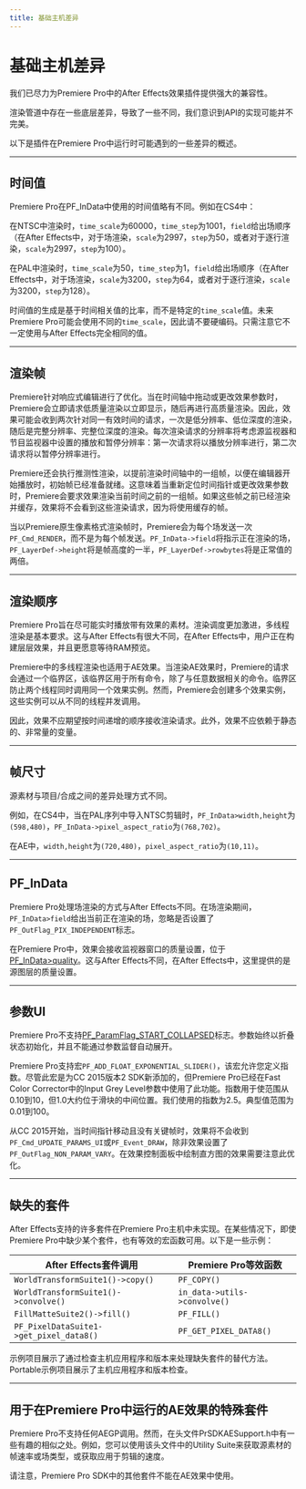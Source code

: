 ```yaml
---
title: 基础主机差异
---
```

# 基础主机差异

我们已尽力为Premiere Pro中的After Effects效果插件提供强大的兼容性。

渲染管道中存在一些底层差异，导致了一些不同，我们意识到API的实现可能并不完美。

以下是插件在Premiere Pro中运行时可能遇到的一些差异的概述。

---

## 时间值

Premiere Pro在PF_InData中使用的时间值略有不同。例如在CS4中：

在NTSC中渲染时，`time_scale`为60000，`time_step`为1001，`field`给出场顺序（在After Effects中，对于场渲染，`scale`为2997，`step`为50，或者对于逐行渲染，`scale`为2997，`step`为100）。

在PAL中渲染时，`time_scale`为50，`time_step`为1，`field`给出场顺序（在After Effects中，对于场渲染，`scale`为3200，`step`为64，或者对于逐行渲染，`scale`为3200，`step`为128）。

时间值的生成是基于时间相关值的比率，而不是特定的`time_scale`值。未来Premiere Pro可能会使用不同的`time_scale`，因此请不要硬编码。只需注意它不一定使用与After Effects完全相同的值。

---

## 渲染帧

Premiere针对响应式编辑进行了优化。当在时间轴中拖动或更改效果参数时，Premiere会立即请求低质量渲染以立即显示，随后再进行高质量渲染。因此，效果可能会收到两次针对同一有效时间的请求，一次是低分辨率、低位深度的渲染，随后是完整分辨率、完整位深度的渲染。每次渲染请求的分辨率将考虑源监视器和节目监视器中设置的播放和暂停分辨率：第一次请求将以播放分辨率进行，第二次请求将以暂停分辨率进行。

Premiere还会执行推测性渲染，以提前渲染时间轴中的一组帧，以便在编辑器开始播放时，初始帧已经准备就绪。这意味着当重新定位时间指针或更改效果参数时，Premiere会要求效果渲染当前时间之前的一组帧。如果这些帧之前已经渲染并缓存，效果将不会看到这些渲染请求，因为将使用缓存的帧。

当以Premiere原生像素格式渲染帧时，Premiere会为每个场发送一次`PF_Cmd_RENDER`，而不是为每个帧发送。`PF_InData->field`将指示正在渲染的场，`PF_LayerDef->height`将是帧高度的一半，`PF_LayerDef->rowbytes`将是正常值的两倍。

---

## 渲染顺序

Premiere Pro旨在尽可能实时播放带有效果的素材。渲染调度更加激进，多线程渲染是基本要求。这与After Effects有很大不同，在After Effects中，用户正在构建层层效果，并且更愿意等待RAM预览。

Premiere中的多线程渲染也适用于AE效果。当渲染AE效果时，Premiere的请求会通过一个临界区，该临界区用于所有命令，除了与任意数据相关的命令。临界区防止两个线程同时调用同一个效果实例。然而，Premiere会创建多个效果实例，这些实例可以从不同的线程并发调用。

因此，效果不应期望按时间递增的顺序接收渲染请求。此外，效果不应依赖于静态的、非常量的变量。

---

## 帧尺寸

源素材与项目/合成之间的差异处理方式不同。

例如，在CS4中，当在PAL序列中导入NTSC剪辑时，`PF_InData>width,height`为`(598,480)`，`PF_InData->pixel_aspect_ratio`为`(768,702)`。

在AE中，`width,height`为`(720,480)`，`pixel_aspect_ratio`为`(10,11)`。

---

## PF_InData

Premiere Pro处理场渲染的方式与After Effects不同。在场渲染期间，`PF_InData>field`给出当前正在渲染的场，忽略是否设置了`PF_OutFlag_PIX_INDEPENDENT`标志。

在Premiere Pro中，效果会接收监视器窗口的质量设置，位于[PF_InData>quality](../../effect-basics/PF_InData#pf_indata-members)。这与After Effects不同，在After Effects中，这里提供的是源图层的质量设置。

---

## 参数UI

Premiere Pro不支持[PF_ParamFlag_START_COLLAPSED](../../effect-basics/PF_ParamDef#parameter-flags)标志。参数始终以折叠状态初始化，并且不能通过参数监督自动展开。

Premiere Pro支持宏`PF_ADD_FLOAT_EXPONENTIAL_SLIDER()`，该宏允许您定义指数。尽管此宏是为CC 2015版本2 SDK新添加的，但Premiere Pro已经在Fast Color Corrector中的Input Grey Level参数中使用了此功能。指数用于使范围从0.10到10，但1.0大约位于滑块的中间位置。我们使用的指数为2.5。典型值范围为0.01到100。

从CC 2015开始，当时间指针移动且没有关键帧时，效果将不会收到`PF_Cmd_UPDATE_PARAMS_UI`或`PF_Event_DRAW`，除非效果设置了`PF_OutFlag_NON_PARAM_VARY`。在效果控制面板中绘制直方图的效果需要注意此优化。

---

## 缺失的套件

After Effects支持的许多套件在Premiere Pro主机中未实现。在某些情况下，即使Premiere Pro中缺少某个套件，也有等效的宏函数可用。以下是一些示例：

|        After Effects套件调用   | Premiere Pro等效函数 |
| --------------------------------------- | -------------------------------- |
| `WorldTransformSuite1()->copy()`        | `PF_COPY()`   |
| `WorldTransformSuite1()->convolve()`    | `in_data->utils->convolve()`     |
| `FillMatteSuite2()->fill()`       | `PF_FILL()`   |
| `PF_PixelDataSuite1->get_pixel_data8()` | `PF_GET_PIXEL_DATA8()`     |

示例项目展示了通过检查主机应用程序和版本来处理缺失套件的替代方法。Portable示例项目展示了主机应用程序和版本检查。

---

## 用于在Premiere Pro中运行的AE效果的特殊套件

Premiere Pro不支持任何AEGP调用。然而，在头文件PrSDKAESupport.h中有一些有趣的相似之处。例如，您可以使用该头文件中的Utility Suite来获取源素材的帧速率或场类型，或获取应用于剪辑的速度。

请注意，Premiere Pro SDK中的其他套件不能在AE效果中使用。
